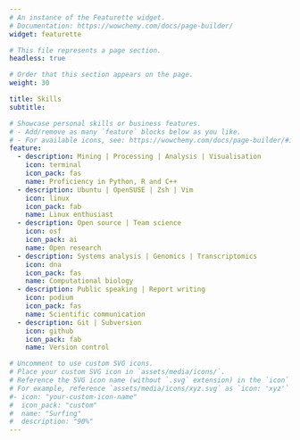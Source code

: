 ```yaml
---
# An instance of the Featurette widget.
# Documentation: https://wowchemy.com/docs/page-builder/
widget: featurette

# This file represents a page section.
headless: true

# Order that this section appears on the page.
weight: 30

title: Skills
subtitle:

# Showcase personal skills or business features.
# - Add/remove as many `feature` blocks below as you like.
# - For available icons, see: https://wowchemy.com/docs/page-builder/#icons
feature:
  - description: Mining | Processing | Analysis | Visualisation
    icon: terminal
    icon_pack: fas
    name: Proficiency in Python, R and C++
  - description: Ubuntu | OpenSUSE | Zsh | Vim
    icon: linux 
    icon_pack: fab
    name: Linux enthusiast
  - description: Open source | Team science
    icon: osf 
    icon_pack: ai
    name: Open research
  - description: Systems analysis | Genomics | Transcriptomics
    icon: dna
    icon_pack: fas
    name: Computational biology
  - description: Public speaking | Report writing 
    icon: podium
    icon_pack: fas
    name: Scientific communication
  - description: Git | Subversion
    icon: github
    icon_pack: fab
    name: Version control

# Uncomment to use custom SVG icons.
# Place your custom SVG icon in `assets/media/icons/`.
# Reference the SVG icon name (without `.svg` extension) in the `icon` field.
# For example, reference `assets/media/icons/xyz.svg` as `icon: 'xyz'`
#- icon: "your-custom-icon-name"
#  icon_pack: "custom"
#  name: "Surfing"
#  description: "90%"
---
```

